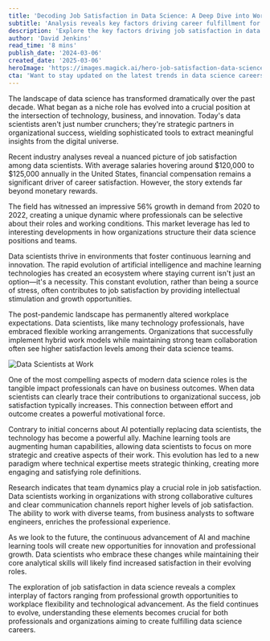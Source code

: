 ```yaml
---
title: 'Decoding Job Satisfaction in Data Science: A Deep Dive into Workplace Happiness Through Data'
subtitle: 'Analysis reveals key factors driving career fulfillment for data science professionals'
description: 'Explore the key factors driving job satisfaction in data science, from competitive salaries to professional growth opportunities and the impact of AI. This analysis reveals how the evolving landscape of data science careers affects workplace happiness and professional fulfillment.'
author: 'David Jenkins'
read_time: '8 mins'
publish_date: '2024-03-06'
created_date: '2025-03-06'
heroImage: 'https://images.magick.ai/hero-job-satisfaction-data-science.jpg'
cta: 'Want to stay updated on the latest trends in data science careers and workplace satisfaction? Follow us on LinkedIn for exclusive insights and join a community of forward-thinking professionals shaping the future of data science.'
---
```


The landscape of data science has transformed dramatically over the past decade. What began as a niche role has evolved into a crucial position at the intersection of technology, business, and innovation. Today's data scientists aren't just number crunchers; they're strategic partners in organizational success, wielding sophisticated tools to extract meaningful insights from the digital universe.

Recent industry analyses reveal a nuanced picture of job satisfaction among data scientists. With average salaries hovering around $120,000 to $125,000 annually in the United States, financial compensation remains a significant driver of career satisfaction. However, the story extends far beyond monetary rewards.

The field has witnessed an impressive 56% growth in demand from 2020 to 2022, creating a unique dynamic where professionals can be selective about their roles and working conditions. This market leverage has led to interesting developments in how organizations structure their data science positions and teams.

Data scientists thrive in environments that foster continuous learning and innovation. The rapid evolution of artificial intelligence and machine learning technologies has created an ecosystem where staying current isn't just an option—it's a necessity. This constant evolution, rather than being a source of stress, often contributes to job satisfaction by providing intellectual stimulation and growth opportunities.

The post-pandemic landscape has permanently altered workplace expectations. Data scientists, like many technology professionals, have embraced flexible working arrangements. Organizations that successfully implement hybrid work models while maintaining strong team collaboration often see higher satisfaction levels among their data science teams.

![Data Scientists at Work](https://images.magick.ai/data-science-team-collaboration.jpg)

One of the most compelling aspects of modern data science roles is the tangible impact professionals can have on business outcomes. When data scientists can clearly trace their contributions to organizational success, job satisfaction typically increases. This connection between effort and outcome creates a powerful motivational force.

Contrary to initial concerns about AI potentially replacing data scientists, the technology has become a powerful ally. Machine learning tools are augmenting human capabilities, allowing data scientists to focus on more strategic and creative aspects of their work. This evolution has led to a new paradigm where technical expertise meets strategic thinking, creating more engaging and satisfying role definitions.

Research indicates that team dynamics play a crucial role in job satisfaction. Data scientists working in organizations with strong collaborative cultures and clear communication channels report higher levels of job satisfaction. The ability to work with diverse teams, from business analysts to software engineers, enriches the professional experience.

As we look to the future, the continuous advancement of AI and machine learning tools will create new opportunities for innovation and professional growth. Data scientists who embrace these changes while maintaining their core analytical skills will likely find increased satisfaction in their evolving roles.

The exploration of job satisfaction in data science reveals a complex interplay of factors ranging from professional growth opportunities to workplace flexibility and technological advancement. As the field continues to evolve, understanding these elements becomes crucial for both professionals and organizations aiming to create fulfilling data science careers.